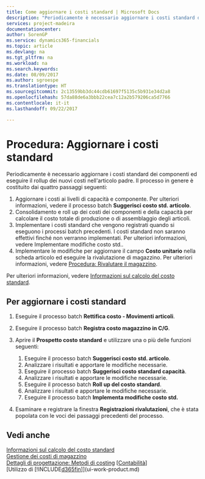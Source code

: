 ```yaml
---
title: Come aggiornare i costi standard | Microsoft Docs
description: "Periodicamente è necessario aggiornare i costi standard dei componenti ed eseguire il rollup dei nuovi costi nell'articolo padre."
services: project-madeira
documentationcenter: 
author: SorenGP
ms.service: dynamics365-financials
ms.topic: article
ms.devlang: na
ms.tgt_pltfrm: na
ms.workload: na
ms.search.keywords: 
ms.date: 08/09/2017
ms.author: sgroespe
ms.translationtype: HT
ms.sourcegitcommit: 2c13559bb3dc44cdb61697f5135c5b931e34d2a8
ms.openlocfilehash: 57da88de6a3bbb22cea7c12a2b579206ca5d7766
ms.contentlocale: it-it
ms.lasthandoff: 09/22/2017

---
```

# <a name="how-to-update-standard-costs"></a>Procedura: Aggiornare i costi standard
Periodicamente è necessario aggiornare i costi standard dei componenti ed eseguire il rollup dei nuovi costi nell'articolo padre. Il processo in genere è costituito dai quattro passaggi seguenti:  

1.  Aggiornare i costi ai livelli di capacità e componente. Per ulteriori informazioni, vedere il processo batch **Suggerisci costo std. articolo**.  
2.  Consolidamento e roll up dei costi dei componenti e della capacità per calcolare il costo totale di produzione o di assemblaggio degli articoli.  
3.  Implementare i costi standard che vengono registrati quando si eseguono i processi batch precedenti. I costi standard non saranno effettivi finché non verranno implementati. Per ulteriori informazioni, vedere Implementare modifiche costo std..  
4.  Implementare le modifiche per aggiornare il campo **Costo unitario** nella scheda articolo ed eseguire la rivalutazione di magazzino. Per ulteriori informazioni, vedere [Procedura: Rivalutare il magazzino](inventory-how-revalue-inventory.md).  

Per ulteriori informazioni, vedere [Informazioni sul calcolo del costo standard](finance-about-calculating-standard-cost.md).  
## <a name="to-update-standard-costs"></a>Per aggiornare i costi standard  
1.  Eseguire il processo batch **Rettifica costo - Movimenti articoli**.  
2.  Eseguire il processo batch **Registra costo magazzino in C/G**.  
3.  Aprire il **Prospetto costo standard** e utilizzare una o più delle funzioni seguenti:  

    1.  Eseguire il processo batch **Suggerisci costo std. articolo**.  
    2.  Analizzare i risultati e apportare le modifiche necessarie.  
    3.  Eseguire il processo batch **Suggerisci costo standard capacità**.  
    4.  Analizzare i risultati e apportare le modifiche necessarie.
    5. Eseguire il processo batch **Roll up del costo standard**.
    6.  Analizzare i risultati e apportare le modifiche necessarie.
    7.  Eseguire il processo batch **Implementa modifiche costo std.**  
4.  Esaminare e registrare la finestra **Registrazioni rivalutazioni**, che è stata popolata con le voci dei passaggi precedenti del processo.  

## <a name="see-also"></a>Vedi anche  
 [Informazioni sul calcolo del costo standard](finance-about-calculating-standard-cost.md)   
 [Gestione dei costi di magazzino](finance-manage-inventory-costs.md)   
 [Dettagli di progettazione: Metodi di costing](design-details-costing-methods.md) [[Contabilità](finance.md)]  
 [Utilizzo di [!INCLUDE[d365fin](includes/d365fin_md.md)]](ui-work-product.md)  

